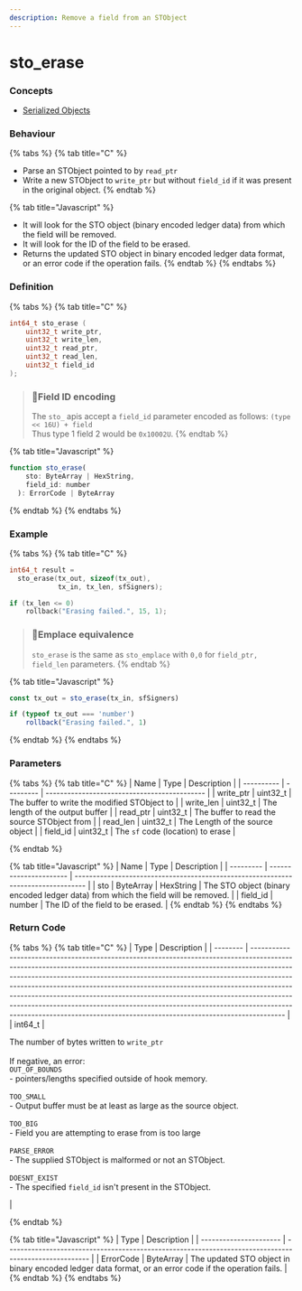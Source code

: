 ```yaml
---
description: Remove a field from an STObject
---
```


# sto\_erase

### Concepts

* [Serialized Objects](../../../concepts/serialized-objects.md)

### Behaviour

{% tabs %}
{% tab title="C" %}
* Parse an STObject pointed to by `read_ptr`
* Write a new STObject to `write_ptr` but without `field_id` if it was present in the original object.
{% endtab %}

{% tab title="Javascript" %}
* It will look for the STO object (binary encoded ledger data) from which the field will be removed.
* It will look for the ID of the field to be erased.
* Returns the updated STO object in binary encoded ledger data format, or an error code if the operation fails.
{% endtab %}
{% endtabs %}

### Definition

{% tabs %}
{% tab title="C" %}
```c
int64_t sto_erase (
    uint32_t write_ptr,
    uint32_t write_len,
    uint32_t read_ptr,
    uint32_t read_len,
    uint32_t field_id
);
```

> ### 🚧Field ID encoding
>
> The `sto_` apis accept a `field_id` parameter encoded as follows: `(type << 16U) + field`\
> Thus type 1 field 2 would be `0x10002U`.
{% endtab %}

{% tab title="Javascript" %}
```javascript
function sto_erase(
    sto: ByteArray | HexString,
    field_id: number
  ): ErrorCode | ByteArray
```
{% endtab %}
{% endtabs %}



### Example

{% tabs %}
{% tab title="C" %}
```c
int64_t result = 
  sto_erase(tx_out, sizeof(tx_out),
            tx_in, tx_len, sfSigners);

if (tx_len <= 0)
    rollback("Erasing failed.", 15, 1);
```

> ### 📘Emplace equivalence
>
> `sto_erase` is the same as `sto_emplace` with `0,0` for `field_ptr, field_len` parameters.
{% endtab %}

{% tab title="Javascript" %}
```javascript
const tx_out = sto_erase(tx_in, sfSigners)

if (typeof tx_out === 'number')
    rollback("Erasing failed.", 1)
```
{% endtab %}
{% endtabs %}

### Parameters

{% tabs %}
{% tab title="C" %}
| Name       | Type      | Description                                  |
| ---------- | --------- | -------------------------------------------- |
| write\_ptr | uint32\_t | The buffer to write the modified STObject to |
| write\_len | uint32\_t | The length of the output buffer              |
| read\_ptr  | uint32\_t | The buffer to read the source STObject from  |
| read\_len  | uint32\_t | The Length of the source object              |
| field\_id  | uint32\_t | The `sf` code (location) to erase            |


{% endtab %}

{% tab title="Javascript" %}
| Name      | Type                   | Description                                                                       |
| --------- | ---------------------- | --------------------------------------------------------------------------------- |
| sto       | ByteArray \| HexString | The STO object (binary encoded ledger data) from which the field will be removed. |
| field\_id | number                 | The ID of the field to be erased.                                                 |
{% endtab %}
{% endtabs %}



### Return Code

{% tabs %}
{% tab title="C" %}
| Type     | Description                                                                                                                                                                                                                                                                                                                                                                                                                                                                                                                                                                 |
| -------- | --------------------------------------------------------------------------------------------------------------------------------------------------------------------------------------------------------------------------------------------------------------------------------------------------------------------------------------------------------------------------------------------------------------------------------------------------------------------------------------------------------------------------------------------------------------------------- |
| int64\_t | <p>The number of bytes written to <code>write_ptr</code><br><br>If negative, an error:<br><code>OUT_OF_BOUNDS</code><br>- pointers/lengths specified outside of hook memory.<br><br><code>TOO_SMALL</code><br>- Output buffer must be at least as large as the source object.<br><br><code>TOO_BIG</code><br>- Field you are attempting to erase from is too large<br><br><code>PARSE_ERROR</code><br>- The supplied STObject is malformed or not an STObject.<br><br><code>DOESNT_EXIST</code><br>- The specified <code>field_id</code> isn't present in the STObject.</p> |


{% endtab %}

{% tab title="Javascript" %}
| Type                   | Description                                                                                           |
| ---------------------- | ----------------------------------------------------------------------------------------------------- |
| ErrorCode \| ByteArray | The updated STO object in binary encoded ledger data format, or an error code if the operation fails. |
{% endtab %}
{% endtabs %}

